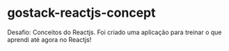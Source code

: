 # gostack-reactjs-concept
Desafio: Conceitos do Reactjs. Foi criado uma aplicação para treinar o que aprendi até agora no Reactjs!
